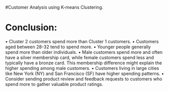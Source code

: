 #Customer Analysis using K-means Clustering.
# Conclusion: 
•	Cluster 2 customers spend more than Cluster 1 customers.
•	Customers aged between 28-32 tend to spend more.
•	Younger people generally spend more than older individuals.
•	Male customers spend more and often have a silver membership card, while female customers spend less and typically have a bronze card. This membership difference might explain the higher spending among male customers.
•	Customers living in large cities like New York (NY) and San Francisco (SF) have higher spending patterns.
•	Consider sending product review and feedback requests to customers who spend more to gather valuable product ratings.
